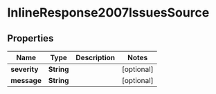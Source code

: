 

# InlineResponse2007IssuesSource

## Properties

Name | Type | Description | Notes
------------ | ------------- | ------------- | -------------
**severity** | **String** |  |  [optional]
**message** | **String** |  |  [optional]



